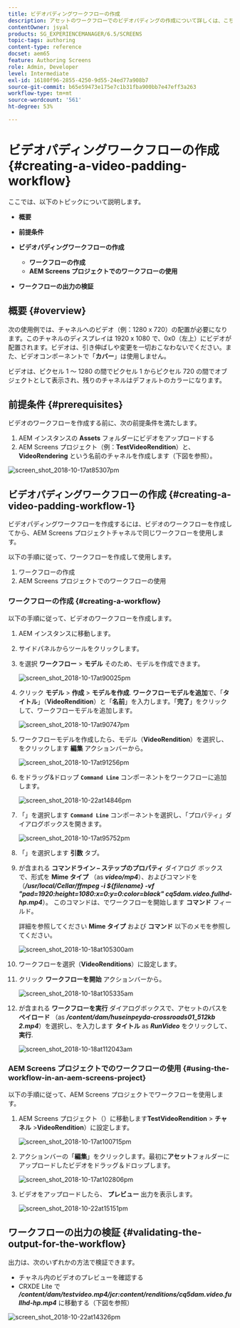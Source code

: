 ```yaml
---
title: ビデオパディングワークフローの作成
description: アセットのワークフローでのビデオパディングの作成について詳しくは、こちらを参照してください。
contentOwner: jsyal
products: SG_EXPERIENCEMANAGER/6.5/SCREENS
topic-tags: authoring
content-type: reference
docset: aem65
feature: Authoring Screens
role: Admin, Developer
level: Intermediate
exl-id: 16180f96-2855-4250-9d55-24ed77a908b7
source-git-commit: b65e59473e175e7c1b31fba900bb7e47eff3a263
workflow-type: tm+mt
source-wordcount: '561'
ht-degree: 53%

---
```


# ビデオパディングワークフローの作成 {#creating-a-video-padding-workflow}

ここでは、以下のトピックについて説明します。

* **概要**
* **前提条件**
* **ビデオパディングワークフローの作成**
   * **ワークフローの作成**
   * **AEM Screens プロジェクトでのワークフローの使用**

* **ワークフローの出力の検証**

## 概要 {#overview}

次の使用例では、チャネルへのビデオ（例：1280 x 720）の配置が必要になります。このチャネルのディスプレイは 1920 x 1080 で、0x0（左上）にビデオが配置されます。ビデオは、引き伸ばしや変更を一切おこなわないでください。また、ビデオコンポーネントで「**カバー**」は使用しません。

ビデオは、ピクセル 1 ～ 1280 の間でピクセル 1 からピクセル 720 の間でオブジェクトとして表示され、残りのチャネルはデフォルトのカラーになります。

## 前提条件 {#prerequisites}

ビデオのワークフローを作成する前に、次の前提条件を満たします。

1. AEM インスタンスの **Assets** フォルダーにビデオをアップロードする
1. AEM Screens プロジェクト（例：**TestVideoRendition**）と、**VideoRendering** という名前のチャネルを作成します（下図を参照）。

![screen_shot_2018-10-17at85307pm](assets/screen_shot_2018-10-17at85307pm.png)

## ビデオパディングワークフローの作成 {#creating-a-video-padding-workflow-1}

ビデオパディングワークフローを作成するには、ビデオのワークフローを作成してから、AEM Screens プロジェクトチャネルで同じワークフローを使用します。

以下の手順に従って、ワークフローを作成して使用します。

1. ワークフローの作成
1. AEM Screens プロジェクトでのワークフローの使用

### ワークフローの作成 {#creating-a-workflow}

以下の手順に従って、ビデオのワークフローを作成します。

1. AEM インスタンスに移動します。
1. サイドパネルからツールをクリックします。
1. を選択 **ワークフロー** > **モデル** そのため、モデルを作成できます。

   ![screen_shot_2018-10-17at90025pm](assets/screen_shot_2018-10-17at90025pm.png)

1. クリック **モデル** > **作成** > **モデルを作成**. **ワークフローモデルを追加**&#x200B;で、「**タイトル**」（**VideoRendition**）と「**名前**」を入力します。「**完了**」をクリックして、ワークフローモデルを追加します。

   ![screen_shot_2018-10-17at90747pm](assets/screen_shot_2018-10-17at90747pm.png)

1. ワークフローモデルを作成したら、モデル（**VideoRendition**）を選択し、をクリックします **編集** アクションバーから。

   ![screen_shot_2018-10-17at91256pm](assets/screen_shot_2018-10-17at91256pm.png)

1. をドラッグ&amp;ドロップ **`Command Line`** コンポーネントをワークフローに追加します。

   ![screen_shot_2018-10-22at14846pm](assets/screen_shot_2018-10-22at14846pm.png)

1. 「」を選択します **`Command Line`** コンポーネントを選択し、「プロパティ」ダイアログボックスを開きます。

   ![screen_shot_2018-10-17at95752pm](assets/screen_shot_2018-10-17at95752pm.png)

1. 「」を選択します **引数** タブ。
1. が含まれる **コマンドライン – ステップのプロパティ** ダイアログ ボックスで、形式を **Mime タイプ** （as ***video/mp4***）、およびコマンドを（***/usr/local/Cellar/ffmpeg -i ${filename} -vf &quot;pad=1920:height=1080:x=0:y=0:color=black&quot; cq5dam.video.fullhd-hp.mp4***）。 このコマンドは、でワークフローを開始します **コマンド** フィールド。

   詳細を参照してください **Mime タイプ** および **コマンド** 以下のメモを参照してください。

   ![screen_shot_2018-10-18at105300am](assets/screen_shot_2018-10-18at105300am.png)

1. ワークフローを選択（**VideoRenditions**）に設定します。
1. クリック **ワークフローを開始** アクションバーから。

   ![screen_shot_2018-10-18at105335am](assets/screen_shot_2018-10-18at105335am.png)

1. が含まれる **ワークフローを実行** ダイアログボックスで、アセットのパスを **ペイロード** （as ***/content/dam/huseinpeyda-crossroads01_512kb 2.mp4***）を選択し、を入力します **タイトル** as ***RunVideo*** をクリックして、 **実行**.

   ![screen_shot_2018-10-18at112043am](assets/screen_shot_2018-10-18at112043am.png)

### AEM Screens プロジェクトでのワークフローの使用 {#using-the-workflow-in-an-aem-screens-project}

以下の手順に従って、AEM Screens プロジェクトでワークフローを使用します。

1. AEM Screens プロジェクト（）に移動します&#x200B;**TestVideoRendition** > **チャネル** >**VideoRendition**）に設定します。

   ![screen_shot_2018-10-17at100715pm](assets/screen_shot_2018-10-17at100715pm.png)

1. アクションバーの「**編集**」をクリックします。最初に&#x200B;**アセット**&#x200B;フォルダーにアップロードしたビデオをドラッグ＆ドロップします。

   ![screen_shot_2018-10-17at102806pm](assets/screen_shot_2018-10-17at102806pm.png)

1. ビデオをアップロードしたら、 **プレビュー** 出力を表示します。

   ![screen_shot_2018-10-22at15151pm](assets/screen_shot_2018-10-22at15151pm.png)

## ワークフローの出力の検証 {#validating-the-output-for-the-workflow}

出力は、次のいずれかの方法で検証できます。

* チャネル内のビデオのプレビューを確認する
* CRXDE Lite で ***/content/dam/testvideo.mp4/jcr:content/renditions/cq5dam.video.fullhd-hp.mp4*** に移動する（下図を参照）

![screen_shot_2018-10-22at14326pm](assets/screen_shot_2018-10-22at14326pm.png)

